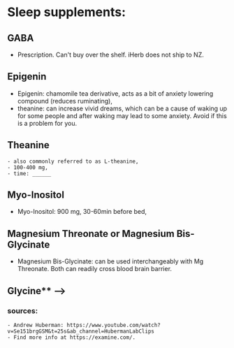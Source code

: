 # Sleep supplements:

## GABA
  - Prescription. Can't buy over the shelf. iHerb does not ship to NZ. 

## Epigenin
   - Epigenin: chamomile tea derivative, acts as a bit of anxiety lowering compound (reduces ruminating),
  - theanine: can increase vivid dreams, which can be a cause of waking up for some people and after waking may lead to some anxiety. Avoid if this is a problem for you.  

## Theanine
    - also commonly referred to as L-theanine, 
    - 100-400 mg,
    - time: ______

## Myo-Inositol
  - Myo-Inositol: 900 mg, 30-60min before bed,  

## Magnesium Threonate or Magnesium Bis-Glycinate
  - Magnesium Bis-Glycinate: can be used interchangeably with Mg Threonate. Both can readily cross blood brain barrier. 

## Glycine** -->


### sources:
    - Andrew Huberman: https://www.youtube.com/watch?v=Se151brgGSM&t=25s&ab_channel=HubermanLabClips
    - Find more info at https://examine.com/.
